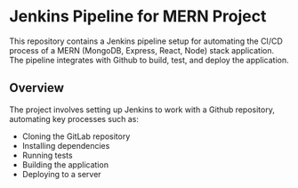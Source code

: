 # Jenkins Pipeline for MERN Project

This repository contains a Jenkins pipeline setup for automating the CI/CD process of a MERN (MongoDB, Express, React, Node) stack application. The pipeline integrates with Github to build, test, and deploy the application.

## Overview

The project involves setting up Jenkins to work with a Github repository, automating key processes such as:

- Cloning the GitLab repository
- Installing dependencies
- Running tests
- Building the application
- Deploying to a server
